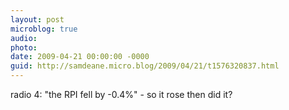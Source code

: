 ```yaml
---
layout: post
microblog: true
audio: 
photo: 
date: 2009-04-21 00:00:00 -0000
guid: http://samdeane.micro.blog/2009/04/21/t1576320837.html
---
```

radio 4: "the RPI fell by -0.4%" - so it rose then did it?
